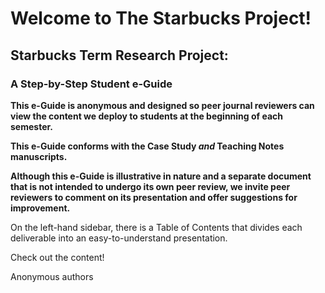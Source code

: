 # Welcome to The Starbucks Project!

## Starbucks Term Research Project:  
### A Step-by-Step Student e-Guide


**This e-Guide is anonymous and designed so peer journal reviewers can view the content we deploy to students at the beginning of each semester.**

**This e-Guide conforms with the Case Study _and_ Teaching Notes manuscripts.**

**Although this e-Guide is illustrative in nature and a separate document that is not intended to undergo its own peer review, we invite peer reviewers to comment on its presentation and offer suggestions for improvement.**


On the left-hand sidebar, there is a Table of Contents that divides each deliverable into an easy-to-understand presentation.

Check out the content!

Anonymous authors


